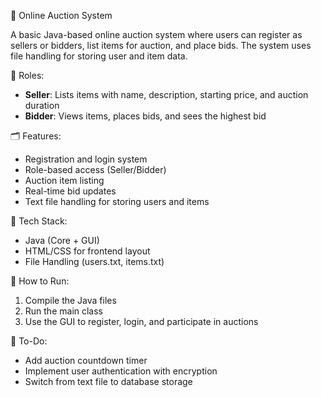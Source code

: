 🛒 Online Auction System

A basic Java-based online auction system where users can register as sellers or bidders, list items for auction, and place bids. The system uses file handling for storing user and item data.

👥 Roles:
- **Seller**: Lists items with name, description, starting price, and auction duration
- **Bidder**: Views items, places bids, and sees the highest bid

🗂️ Features:
- Registration and login system
- Role-based access (Seller/Bidder)
- Auction item listing
- Real-time bid updates
- Text file handling for storing users and items

📁 Tech Stack:
- Java (Core + GUI)
- HTML/CSS for frontend layout
- File Handling (users.txt, items.txt)

🧪 How to Run:
1. Compile the Java files
2. Run the main class
3. Use the GUI to register, login, and participate in auctions

🚧 To-Do:
- Add auction countdown timer
- Implement user authentication with encryption
- Switch from text file to database storage
